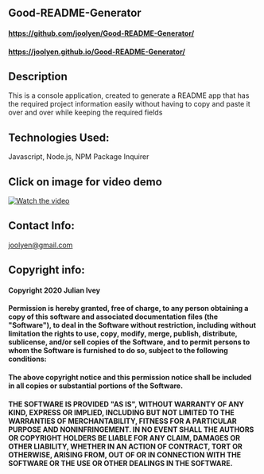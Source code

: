 ## Good-README-Generator

#### https://github.com/joolyen/Good-README-Generator/
#### https://joolyen.github.io/Good-README-Generator/

## Description
This is a console application, created to generate a README app that has the required project information easily without having to copy and paste it over and over while keeping the required fields 

## Technologies Used: 
Javascript, Node.js, NPM Package Inquirer 

## Click on image for video demo
[![Watch the video](https://img.youtube.com/vi/fA13AVR2Fb8/maxresdefault.jpg)](https://youtu.be/fA13AVR2Fb8)

## Contact Info:
joolyen@gmail.com

## Copyright info:
#### Copyright 2020 Julian Ivey

#### Permission is hereby granted, free of charge, to any person obtaining a copy of this software and associated documentation files (the "Software"), to deal in the Software without restriction, including without limitation the rights to use, copy, modify, merge, publish, distribute, sublicense, and/or sell copies of the Software, and to permit persons to whom the Software is furnished to do so, subject to the following conditions:

#### The above copyright notice and this permission notice shall be included in all copies or substantial portions of the Software.

#### THE SOFTWARE IS PROVIDED "AS IS", WITHOUT WARRANTY OF ANY KIND, EXPRESS OR IMPLIED, INCLUDING BUT NOT LIMITED TO THE WARRANTIES OF MERCHANTABILITY, FITNESS FOR A PARTICULAR PURPOSE AND NONINFRINGEMENT. IN NO EVENT SHALL THE AUTHORS OR COPYRIGHT HOLDERS BE LIABLE FOR ANY CLAIM, DAMAGES OR OTHER LIABILITY, WHETHER IN AN ACTION OF CONTRACT, TORT OR OTHERWISE, ARISING FROM, OUT OF OR IN CONNECTION WITH THE SOFTWARE OR THE USE OR OTHER DEALINGS IN THE SOFTWARE.
